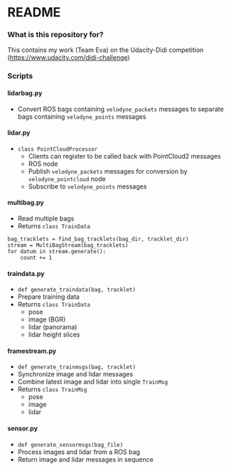 # README #

### What is this repository for? ###

This contains my work (Team Eva) on the Udacity-Didi competition (https://www.udacity.com/didi-challenge)

### Scripts

#### lidarbag.py
- Convert ROS bags containing `velodyne_packets` messages to separate bags containing `velodyne_points` messages
#### lidar.py
- `class PointCloudProcessor`
    - Clients can register to be called back with PointCloud2 messages
    - ROS node
    - Publish `velodyne_packets` messages for conversion by `velodyne_pointcloud` node
    - Subscribe to `velodyne_points` messages
#### multibag.py
- Read multiple bags
- Returns `class TrainData`
```
bag_tracklets = find_bag_tracklets(bag_dir, tracklet_dir)
stream = MultiBagStream(bag_tracklets)
for datum in stream.generate():
    count += 1
```
#### traindata.py
- `def generate_traindata(bag, tracklet)`
- Prepare training data
- Returns `class TrainData`
    - pose
    - image (BGR)
    - lidar (panorama)
    - lidar height slices
#### framestream.py
- `def generate_trainmsgs(bag, tracklet)`
- Synchronize image and lidar messages
- Combine latest image and lidar into single `TrainMsg`
- Returns `class TrainMsg`
    - pose
    - image
    - lidar
#### sensor.py
- `def generate_sensormsgs(bag_file)`
- Process images and lidar from a ROS bag
- Return image and lidar messages in sequence
